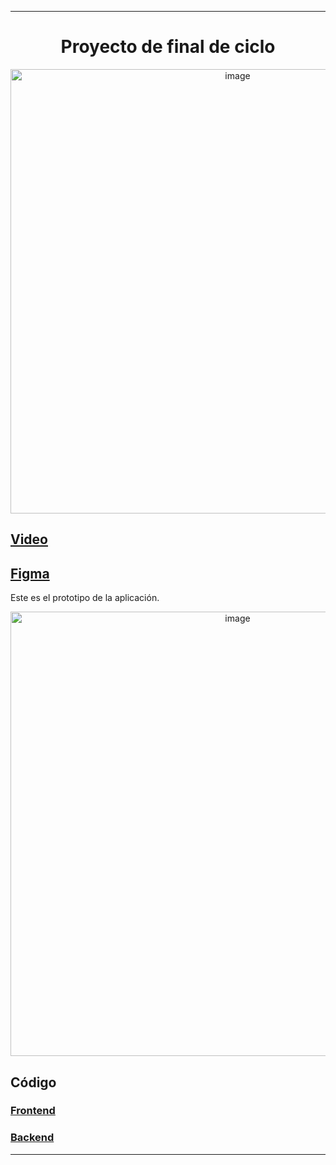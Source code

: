 
---
<div  align="center">
	<h1>Proyecto de final de ciclo</h1>
	<div  align="center"><img width="711" alt="image" src="https://github.com/user-attachments/assets/c11f037b-d7e3-4248-9af2-215b2713cb6c" /></div>

</div>
<h2><a href="https://floridauniversitaria-my.sharepoint.com/personal/anroar_alumnatflorida_es/_layouts/15/stream.aspx?id=%2Fpersonal%2Fanroar%5Falumnatflorida%5Fes%2FDocuments%2FDAM%2F3o%20DAM%2FVideos%2FDiaryShort%2Emov&nav=eyJyZWZlcnJhbEluZm8iOnsicmVmZXJyYWxBcHAiOiJPbmVEcml2ZUZvckJ1c2luZXNzIiwicmVmZXJyYWxBcHBQbGF0Zm9ybSI6IldlYiIsInJlZmVycmFsTW9kZSI6InZpZXciLCJyZWZlcnJhbFZpZXciOiJNeUZpbGVzTGlua0NvcHkifX0&ga=1&referrer=StreamWebApp%2EWeb&referrerScenario=AddressBarCopied%2Eview%2E3de1c607%2D40a6%2D44d1%2D84cf%2D9f95bbc4325a" target="_blank">Video</a></h2>

<div>
	<h2><a href="https://www.figma.com/design/Sd39wYRKjPNnw9kB8AkWQf/Diary?node-id=0-1&p=f&t=oagoju4V12licLZo-0" target="_blank">Figma</a></h2>
	<p>Este es el prototipo de la aplicación.</p>
	<div  align="center"><img width="711" alt="image" src="https://github.com/user-attachments/assets/9e97333f-4d1c-4609-957a-784c380e4611"></div>

</div> 
<div>
	<h2>Código</h2>
	<h3><a href="https://github.com/Gokiina/DiaryFrontend" target="_blank">Frontend</a></h3>
	<h3><a href="https://github.com/Gokiina/DiaryBackend" target="_blank">Backend</a></h3>
</div> 

---
